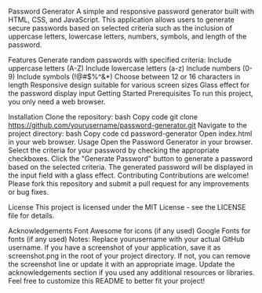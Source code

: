 Password Generator
A simple and responsive password generator built with HTML, CSS, and JavaScript. This application allows users to generate secure passwords based on selected criteria such as the inclusion of uppercase letters, lowercase letters, numbers, symbols, and length of the password.


Features
Generate random passwords with specified criteria:
Include uppercase letters (A-Z)
Include lowercase letters (a-z)
Include numbers (0-9)
Include symbols (!@#$%^&*)
Choose between 12 or 16 characters in length
Responsive design suitable for various screen sizes
Glass effect for the password display input
Getting Started
Prerequisites
To run this project, you only need a web browser.

Installation
Clone the repository:
bash
Copy code
git clone https://github.com/yourusername/password-generator.git
Navigate to the project directory:
bash
Copy code
cd password-generator
Open index.html in your web browser.
Usage
Open the Password Generator in your browser.
Select the criteria for your password by checking the appropriate checkboxes.
Click the "Generate Password" button to generate a password based on the selected criteria.
The generated password will be displayed in the input field with a glass effect.
Contributing
Contributions are welcome! Please fork this repository and submit a pull request for any improvements or bug fixes.

License
This project is licensed under the MIT License - see the LICENSE file for details.

Acknowledgements
Font Awesome for icons (if any used)
Google Fonts for fonts (if any used)
Notes:
Replace yourusername with your actual GitHub username.
If you have a screenshot of your application, save it as screenshot.png in the root of your project directory. If not, you can remove the screenshot line or update it with an appropriate image.
Update the acknowledgements section if you used any additional resources or libraries.
Feel free to customize this README to better fit your project!
